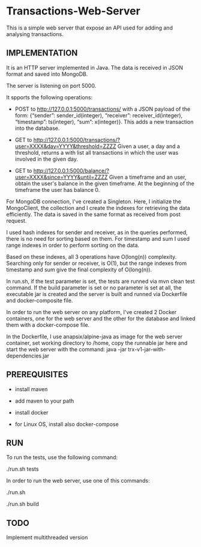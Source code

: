 # Transactions-Web-Server

This is a simple web server that expose an API used for adding and analysing transactions.



## IMPLEMENTATION

It is an HTTP server implemented in Java. The data is received in JSON format and saved into MongoDB.

The server is listening on port 5000.

It spports the following operations:

* POST to http://127.0.0.1:5000/transactions/ with a JSON payload of the form: {“sender”:
sender_id(integer), “receiver”: receiver_id(integer), “timestamp”: ts(integer), “sum”:
x(integer)}. This adds a new transaction into the database.

* GET to http://127.0.0.1:5000/transactions/?user=XXXX&day=YYYY&threshold=ZZZZ
Given a user, a day and a threshold, returns a with list all transactions in which the user was involved
in the given day.

* GET to http://127.0.0.1:5000/balance/?user=XXXX&since=YYYY&until=ZZZZ Given a
timeframe and an user, obtain the user's balance in the given timeframe. At the beginning of
the timeframe the user has balance 0.


For MongoDB connection, I've created a Singleton. Here, I initialize the MongoClient, the collection and I create the indexes for retrieving the data efficiently. The data is saved in the same format as received from post request.

I used hash indexes for sender and receiver, as in the queries performed, there is no need for sorting based on them. For timestamp and sum I used range indexes in order to perform sorting on the data.

Based on these indexes, all 3 operations have O(long(n)) complexity. Searching only for sender or receiver, is O(1), but the range indexes from timestamp and sum give the final complexity of O(long(n)).



In run.sh, if the test parameter is set, the tests are runned via mvn clean test command.
If the build parameter is set or no parameter is set at all, the executable jar is created and the server is built and runned via Dockerfile and docker-composite file.

In order to run the web server on any platform, I've created 2 Docker containers, one for the web server and the other for the database and linked them with a docker-compose file.

In the Dockerfile, I use anapsix/alpine-java as image for the web server container, set working directory to /home, copy the runnable jar here and start the web server with the command: java -jar trx-v1-jar-with-dependencies.jar


## PREREQUISITES

* install maven

* add maven to your path

* install docker

* for Linux OS, install also docker-compose

## RUN

To run the tests, use the following command:

./run.sh tests

In order to run the web server, use one of this commands:

 ./run.sh
 
 ./run.sh build

## TODO

Implement multithreaded version
